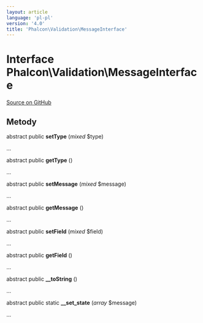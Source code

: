 ```yaml
---
layout: article
language: 'pl-pl'
version: '4.0'
title: 'Phalcon\Validation\MessageInterface'
---
```

# Interface **Phalcon\Validation\MessageInterface**

<a href="https://github.com/phalcon/cphalcon/tree/v4.0.0/phalcon/validation/messageinterface.zep" class="btn btn-default btn-sm">Source on GitHub</a>

## Metody

abstract public **setType** (*mixed* $type)

...

abstract public **getType** ()

...

abstract public **setMessage** (*mixed* $message)

...

abstract public **getMessage** ()

...

abstract public **setField** (*mixed* $field)

...

abstract public **getField** ()

...

abstract public **__toString** ()

...

abstract public static **__set_state** (*array* $message)

...